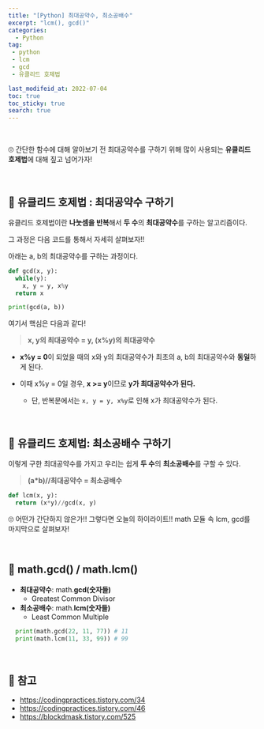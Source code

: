 ```yaml
---
title: "[Python] 최대공약수, 최소공배수"
excerpt: "lcm(), gcd()"
categories:
  - Python
tag:
 - python
 - lcm
 - gcd
 - 유클리드 호제법

last_modifeid_at: 2022-07-04
toc: true
toc_sticky: true
search: true
---
```


<br>

🙄 간단한 함수에 대해 알아보기 전 최대공약수를 구하기 위해 많이 사용되는 **유클리드 호제법**에 대해 짚고 넘어가자!

<br>

## 👩 유클리드 호제법 : 최대공약수 구하기
  유클리드 호제법이란 **나눗셈을 반복**해서 **두 수**의 **최대공약수**를 구하는 알고리즘이다.

  그 과정은 다음 코드를 통해서 자세히 살펴보자!!

  아래는 a, b의 최대공약수를 구하는 과정이다.

  ```python
  def gcd(x, y):
    while(y):
      x, y = y, x%y
    return x

  print(gcd(a, b))
  ```
  여기서 핵심은 다음과 같다!
  > **x, y의 최대공약수 = y, (x%y)의 최대공약수**

  * **x%y = 0**이 되었을 때의 x와 y의 최대공약수가 최초의 a, b의 최대공약수와 **동일**하게 된다.

  * 이때 x%y = 0일 경우, **x >= y**이므로 **y가 최대공약수가 된다.**
    * 단, 반복문에서는 `x, y = y, x%y`로 인해 x가 최대공약수가 된다.

 

<br>

## 👩 유클리드 호제법: 최소공배수 구하기

이렇게 구한 최대공약수를 가지고 우리는 쉽게 **두 수**의 **최소공배수**를 구할 수 있다.

> **(a*b)//최대공약수 = 최소공배수**

```python
def lcm(x, y):
  return (x*y)//gcd(x, y)
```


🙄 어떤가 간단하지 않은가!! 그렇다면 오늘의 하이라이트!! math 모듈 속 lcm, gcd를 마지막으로 살펴보자!

<br>

## 👩 math.gcd() / math.lcm()

* **최대공약수**: math.**gcd(숫자들)**
  * Greatest Common Divisor
* **최소공배수**: math.**lcm(숫자들)**
  * Least Common Multiple

```python
  print(math.gcd(22, 11, 77)) # 11
  print(math.lcm(11, 33, 99)) # 99
```

<br>

## 📃 참고
* <https://codingpractices.tistory.com/34>
* <https://codingpractices.tistory.com/46>
* <https://blockdmask.tistory.com/525>
